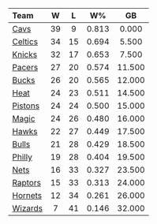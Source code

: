 | Team                            |  W  |  L  |  W%   |   GB   |
|:--------------------------------|:---:|:---:|:-----:|:------:|
| [Cavs](/r/clevelandcavs)        | 39  |  9  | 0.813 | 0.000  |
| [Celtics](/r/bostonceltics)     | 34  | 15  | 0.694 | 5.500  |
| [Knicks](/r/NYKnicks)           | 32  | 17  | 0.653 | 7.500  |
| [Pacers](/r/pacers)             | 27  | 20  | 0.574 | 11.500 |
| [Bucks](/r/MkeBucks)            | 26  | 20  | 0.565 | 12.000 |
| [Heat](/r/heat)                 | 24  | 23  | 0.511 | 14.500 |
| [Pistons](/r/DetroitPistons)    | 24  | 24  | 0.500 | 15.000 |
| [Magic](/r/OrlandoMagic)        | 24  | 26  | 0.480 | 16.000 |
| [Hawks](/r/AtlantaHawks)        | 22  | 27  | 0.449 | 17.500 |
| [Bulls](/r/chicagobulls)        | 21  | 28  | 0.429 | 18.500 |
| [Philly](/r/sixers)             | 19  | 28  | 0.404 | 19.500 |
| [Nets](/r/GoNets)               | 16  | 33  | 0.327 | 23.500 |
| [Raptors](/r/torontoraptors)    | 15  | 33  | 0.313 | 24.000 |
| [Hornets](/r/CharlotteHornets)  | 12  | 34  | 0.261 | 26.000 |
| [Wizards](/r/washingtonwizards) |  7  | 41  | 0.146 | 32.000 |